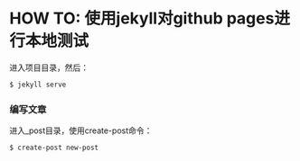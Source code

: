 # HOW TO: 使用jekyll对github pages进行本地测试

进入项目目录，然后：
```bash
$ jekyll serve
```

### 编写文章
进入_post目录，使用create-post命令：
```
$ create-post new-post
```
